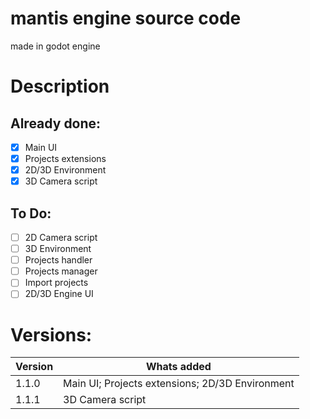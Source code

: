 # mantis engine source code
made in godot engine

# Description




## Already done:
- [x] Main UI
- [x] Projects extensions
- [X] 2D/3D Environment
- [X] 3D Camera script
## To Do:
- [ ] 2D Camera script
- [ ] 3D Environment
- [ ] Projects handler
- [ ] Projects manager
- [ ] Import projects
- [ ] 2D/3D Engine UI

# Versions:
Version | Whats added
------------ | -------------
1.1.0 | Main UI; Projects extensions; 2D/3D Environment
1.1.1 | 3D Camera script
